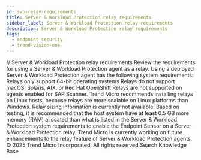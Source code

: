 ```yaml
---
id: swp-relay-requirements
title: Server & Workload Protection relay requirements
sidebar_label: Server & Workload Protection relay requirements
description: Server & Workload Protection relay requirements
tags:
  - endpoint-security
  - trend-vision-one
---
```


/*<![CDATA[*/ $('#title').html($('meta[name=map-description]').attr('content')); /*]]>*/ Server & Workload Protection relay requirements Review the requirements for using a Server & Workload Protection agent as a relay. Using a deployed Server & Workload Protection agent has the following system requirements: Relays only support 64-bit operating systems Relays do not support macOS, Solaris, AIX, or Red Hat OpenShift Relays are not supported on agents enabled for SAP Scanner. Trend Micro recommends installing relays on Linux hosts, because relays are more scalable on Linux platforms than Windows. Relay sizing information is currently not available. Based on testing, it is recommended that the host system have at least 0.5 GB more memory (RAM) allocated than what is listed in the Server & Workload Protection system requirements to enable the Endpoint Sensor on a Server & Workload Protection relay. Trend Micro is currently working on future enhancements to the relay feature of Server & Workload Protection agents. © 2025 Trend Micro Incorporated. All rights reserved.Search Knowledge Base